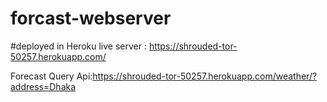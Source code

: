 # forcast-webserver
#deployed in Heroku
live server : https://shrouded-tor-50257.herokuapp.com/

Forecast Query Api:https://shrouded-tor-50257.herokuapp.com/weather/?address=Dhaka
